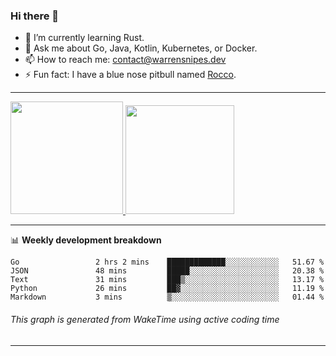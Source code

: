 ### Hi there 👋

- 🌱 I’m currently learning Rust.
- 💬 Ask me about Go, Java, Kotlin, Kubernetes, or Docker.
- 📫 How to reach me: contact@warrensnipes.dev
- ⚡ Fun fact: I have a blue nose pitbull named [Rocco](https://i.imgur.com/iLsSCKu.jpg).

-------


<a href="https://github.com/LockedThread/LockedThread">
  <img height="180em" src="https://github-readme-stats.vercel.app/api?username=LockedThread&theme=transparent&bg_color=00000000&show_icons=true&count_private=true" />
  <img height="174em" src="https://github-readme-stats.vercel.app/api/top-langs?username=LockedThread&theme=transparent&layout=compact&hide_progress=true&bg_color=00000000" />
  </a>

-------

📊 **Weekly development breakdown**
<!--START_SECTION:waka-->

```text
Go                 2 hrs 2 mins    █████████████░░░░░░░░░░░░   51.67 %
JSON               48 mins         █████░░░░░░░░░░░░░░░░░░░░   20.38 %
Text               31 mins         ███▒░░░░░░░░░░░░░░░░░░░░░   13.17 %
Python             26 mins         ██▓░░░░░░░░░░░░░░░░░░░░░░   11.19 %
Markdown           3 mins          ▒░░░░░░░░░░░░░░░░░░░░░░░░   01.44 %
```

<!--END_SECTION:waka-->
###### *This graph is generated from WakeTime using active coding time*
-------
